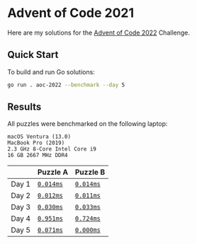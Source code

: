 # Advent of Code 2021

Here are my solutions for the [Advent of Code 2022](https://adventofcode.com/2022) Challenge.

## Quick Start

To build and run Go solutions:

```sh
go run . aoc-2022 --benchmark --day 5
```


## Results

All puzzles were benchmarked on the following laptop:


```text
macOS Ventura (13.0)
MacBook Pro (2019)
2.3 GHz 8-Core Intel Core i9
16 GB 2667 MHz DDR4
```

|       | Puzzle A                  | Puzzle B                  |
|:------|:--------------------------|:--------------------------|
| Day 1 | [`0.014ms`](./day01/a.go) | [`0.014ms`](./day01/b.go) |
| Day 2 | [`0.012ms`](./day02/a.go) | [`0.011ms`](./day02/b.go) |
| Day 3 | [`0.030ms`](./day03/a.go) | [`0.033ms`](./day03/b.go) |
| Day 4 | [`0.951ms`](./day04/a.go) | [`0.724ms`](./day04/b.go) |
| Day 5 | [`0.071ms`](./day05/a.go) | [`0.000ms`](./day05/b.go) |
